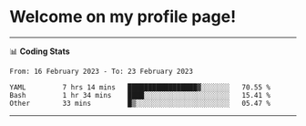# Welcome on my profile page!
<!-- print(("dralla"[::-1]+"s").capitalize()) -->

<!-- ---
👨🏻‍💻 **Busy With**
* Learning new Skills.
* Building small Projects.
* Being helpful. -->

---
📊 **Coding Stats**
<!--START_SECTION:waka-->

```text
From: 16 February 2023 - To: 23 February 2023

YAML         7 hrs 14 mins   █████████████████▓░░░░░░░   70.55 %
Bash         1 hr 34 mins    ████░░░░░░░░░░░░░░░░░░░░░   15.41 %
Other        33 mins         █▒░░░░░░░░░░░░░░░░░░░░░░░   05.47 %
```

<!--END_SECTION:waka-->
---
